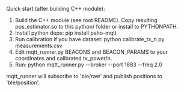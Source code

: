 Quick start (after building C++ module):

1. Build the C++ module (see root README). Copy resulting pos_estimator.so to this python/ folder or install to PYTHONPATH.
2. Install python deps: pip install paho-mqtt
3. Run calibration if you have dataset:
   python calibrate_tx_n.py measurements.csv
4. Edit mqtt_runner.py BEACONS and BEACON_PARAMS to your coordinates and calibrated tx_power/n.
5. Run:
   python mqtt_runner.py --broker <broker> --port 1883 --freq 2.0

mqtt_runner will subscribe to 'ble/raw' and publish positions to 'ble/position'.
